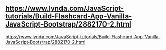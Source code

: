 ## https://www.lynda.com/JavaScript-tutorials/Build-Flashcard-App-Vanilla-JavaScript-Bootstrap/2882170-2.html

https://www.lynda.com/JavaScript-tutorials/Build-Flashcard-App-Vanilla-JavaScript-Bootstrap/2882170-2.html